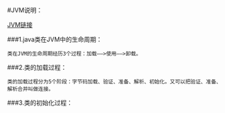 #JVM说明：

[JVM链接](https://www.jianshu.com/p/99f1eb92ec81)

[](https://www.cnblogs.com/liuligang/articles/10504472.html)

###1.java类在JVM中的生命周期：
```
类在JVM的生命周期经历3个过程：加载——>使用——>卸载。  
```
###2.类的加载过程：
```
类的加载过程分为5个阶段：字节码加载、验证、准备、解析、初始化。又可以把验证、准备、解析合并叫做连接。
```
###3.类的初始化过程：
